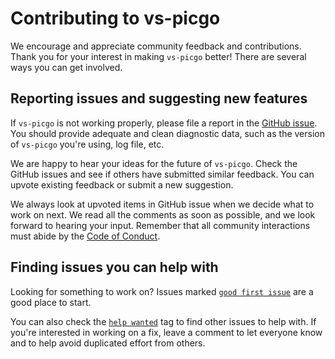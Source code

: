 # Contributing to vs-picgo

We encourage and appreciate community feedback and contributions. Thank you for your interest in making `vs-picgo` better! There are several ways you can get involved.

## Reporting issues and suggesting new features

If `vs-picgo` is not working properly, please file a report in the [GitHub issue](https://github.com/PicGo/vs-picgo/issues). You should provide adequate and clean diagnostic data, such as the version of `vs-picgo` you're using, log file, etc.

We are happy to hear your ideas for the future of `vs-picgo`. Check the GitHub issues and see if others have
submitted similar feedback. You can upvote existing feedback or submit a new suggestion.

We always look at upvoted items in GitHub issue when we decide what to work on next. We read all the
comments as soon as possible, and we look forward to hearing your input. Remember that
all community interactions must abide by the [Code of Conduct](CODE_OF_CONDUCT.md).

## Finding issues you can help with

Looking for something to work on?
Issues marked [``good first issue``](https://github.com/PicGo/vs-picgo/labels/good%20first%20issue)
are a good place to start.

You can also check the [``help wanted``](https://github.com/PicGo/vs-picgo/labels/help%20wanted) tag to find 
other issues to help with. If you're interested in working on a fix, leave a comment to let everyone know and to help
avoid duplicated effort from others.